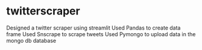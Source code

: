 # twitterscraper
Designed a twitter scraper using streamlit
Used Pandas to create data frame
Used Snscrape to scrape tweets
Used Pymongo to upload data in the mongo db database
